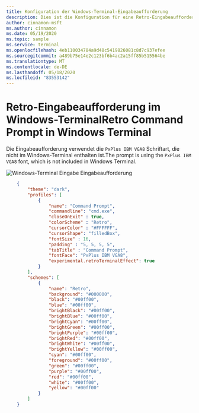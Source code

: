 ```yaml
---
title: Konfiguration der Windows-Terminal-Eingabeaufforderung
description: Dies ist die Konfiguration für eine Retro-Eingabeaufforderung im Windows-Terminal.
author: cinnamon-msft
ms.author: cinnamon
ms.date: 05/19/2020
ms.topic: sample
ms.service: terminal
ms.openlocfilehash: 4eb110034784a9d48c5419826081c8d7c937efee
ms.sourcegitcommit: a489b75e14e2c123bf6b4ac2a15ff85b515564be
ms.translationtype: MT
ms.contentlocale: de-DE
ms.lasthandoff: 05/18/2020
ms.locfileid: "83553142"
---
```

# <a name="retro-command-prompt-in-windows-terminal"></a><span data-ttu-id="c2f40-103">Retro-Eingabeaufforderung im Windows-Terminal</span><span class="sxs-lookup"><span data-stu-id="c2f40-103">Retro Command Prompt in Windows Terminal</span></span>

<span data-ttu-id="c2f40-104">Die Eingabeaufforderung verwendet die `PxPlus IBM VGA8` Schriftart, die nicht im Windows-Terminal enthalten ist.</span><span class="sxs-lookup"><span data-stu-id="c2f40-104">The prompt is using the `PxPlus IBM VGA8` font, which is not included in Windows Terminal.</span></span>

![Windows-Terminal Eingabe Eingabeaufforderung](./../images/retro-command-prompt.png)

```json
    {
        "theme": "dark",
        "profiles": [
            {
                "name": "Command Prompt",
                "commandline": "cmd.exe",
                "closeOnExit" : true,
                "colorScheme" : "Retro",
                "cursorColor" : "#FFFFFF",
                "cursorShape": "filledBox",
                "fontSize" : 16,
                "padding" : "5, 5, 5, 5",
                "tabTitle" : "Command Prompt",
                "fontFace": "PxPlus IBM VGA8",
                "experimental.retroTerminalEffect": true
            }
        ],
        "schemes": [
            {
                "name": "Retro",
                "background": "#000000",
                "black": "#00ff00",
                "blue": "#00ff00",
                "brightBlack": "#00ff00",
                "brightBlue": "#00ff00",
                "brightCyan": "#00ff00",
                "brightGreen": "#00ff00",
                "brightPurple": "#00ff00",
                "brightRed": "#00ff00",
                "brightWhite": "#00ff00",
                "brightYellow": "#00ff00",
                "cyan": "#00ff00",
                "foreground": "#00ff00",
                "green": "#00ff00",
                "purple": "#00ff00",
                "red": "#00ff00",
                "white": "#00ff00",
                "yellow": "#00ff00"
            }
        ]
    }
```
